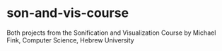 # son-and-vis-course
Both projects from the Sonification and Visualization Course by Michael Fink, Computer Science, Hebrew University
